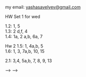 my email: yashasavelyev@gmail.com

HW Set 1 for wed

1.2: 1, 5  
1.3: 2 d,f, 4  
1.4: 1a, 2 a,b, 6a, 7  

Hw 2
1.5: 1, 4a,b, 5  
1.6: 1, 3, 7a,b, 10, 15 
<!-- 1.7: 1, 6 -->
2.1: 3,4, 5a,b, 7, 8, 9, 13  
<!--  -->
<!-- HW Set 3 for fri -->
<!--  -->
<!-- 2.2: 1   -->
<!-- 3.1: 1,2   -->
<!-- 3.2: 6, 13, 15   -->
<!-- 3.3: 1,2,3,4   -->
<!--  -->
<!--  -->
<!-- <!-- 3.4: 10,11   --> -->
<!-- <!-- 4.1 2, 3, 4   --> -->
<!--  -->
